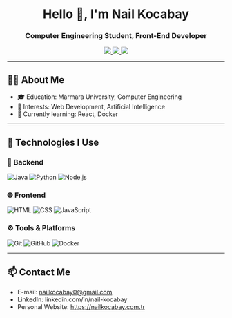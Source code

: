 <!-- Profile Header -->
<h1 align="center">Hello 👋, I'm Nail Kocabay</h1>
<h3 align="center">Computer Engineering Student, Front-End Developer</h3>

<!-- Social Media -->
<p align="center">
  <a href="https://www.linkedin.com/in/nail-kocabay/" target="_blank">
    <img src="https://img.shields.io/badge/LinkedIn-0077B5?style=for-the-badge&logo=linkedin&logoColor=white" />
  </a>
  <a href="mailto:nailkocabay0@gmail.com">
    <img src="https://img.shields.io/badge/Gmail-D14836?style=for-the-badge&logo=gmail&logoColor=white" />
  </a>
  <a href="https://nailkocabay.com.tr">
    <img src="https://img.shields.io/badge/Website-000000?style=for-the-badge&logo=About.me&logoColor=white" />
  </a>
</p>

---

## 👨‍💻 About Me

- 🎓 Education: Marmara University, Computer Engineering  
- 💼 Interests: Web Development, Artificial Intelligence  
- 🌱 Currently learning: React, Docker  

---

## 🚀 Technologies I Use

### 🧠 Backend
![Java](https://img.shields.io/badge/Java-ED8B00?style=for-the-badge&logo=java&logoColor=white)
![Python](https://img.shields.io/badge/Python-FFD43B?style=for-the-badge&logo=python&logoColor=blue)
![Node.js](https://img.shields.io/badge/Node.js-339933?style=for-the-badge&logo=nodedotjs&logoColor=white)

### 🌐 Frontend
![HTML](https://img.shields.io/badge/HTML5-e34c26?style=for-the-badge&logo=html5&logoColor=white)
![CSS](https://img.shields.io/badge/CSS3-264de4?style=for-the-badge&logo=css3&logoColor=white)
![JavaScript](https://img.shields.io/badge/JavaScript-F0DB4F?style=for-the-badge&logo=javascript&logoColor=black)

### ⚙️ Tools & Platforms
![Git](https://img.shields.io/badge/Git-F05032?style=for-the-badge&logo=git&logoColor=white)
![GitHub](https://img.shields.io/badge/GitHub-181717?style=for-the-badge&logo=github&logoColor=white)
![Docker](https://img.shields.io/badge/Docker-2496ED?style=for-the-badge&logo=docker&logoColor=white)

---

## 📫 Contact Me

- E-mail: nailkocabay0@gmail.com  
- LinkedIn: linkedin.com/in/nail-kocabay  
- Personal Website: https://nailkocabay.com.tr

